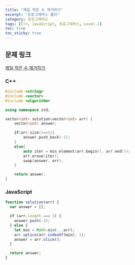 ```yaml
---
title: "제일 작은 수 제거하기"
excerpt: "프로그래머스 풀이"
category: 프로그래머스
tags: [C++, JavaScript, 프로그래머스, Level-1]
toc: true
toc_sticky: true
---
```


## 문제 링크

[제일 작은 수 제거하기](https://programmers.co.kr/learn/courses/30/lessons/12935)

### C++

```cpp
#include <string>
#include <vector>
#include <algorithm>

using namespace std;

vector<int> solution(vector<int> arr) {
    vector<int> answer;

    if(arr.size()==1){
        answer.push_back(-1);
    }
    else{
        auto iter = min_element(arr.begin(), arr.end());
        arr.erase(iter);
        swap(answer, arr);
    }

    return answer;
}
```

### JavaScript

```js
function solution(arr) {
  var answer = [];

  if (arr.length === 1) {
    answer.push(-1);
  } else {
    let min = Math.min(...arr);
    arr.splice(arr.indexOf(min), 1);
    answer = arr.slice();
  }

  return answer;
}
```
